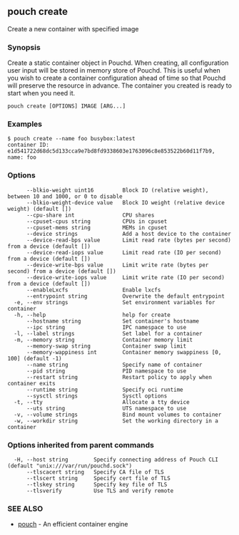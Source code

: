 ## pouch create

Create a new container with specified image

### Synopsis

Create a static container object in Pouchd. When creating, all configuration user input will be stored in memory store of Pouchd. This is useful when you wish to create a container configuration ahead of time so that Pouchd will preserve the resource in advance. The container you created is ready to start when you need it.

```
pouch create [OPTIONS] IMAGE [ARG...]
```

### Examples

```
$ pouch create --name foo busybox:latest
container ID: e1d541722d68dc5d133cca9e7bd8fd9338603e1763096c8e853522b60d11f7b9, name: foo
```

### Options

```
      --blkio-weight uint16         Block IO (relative weight), between 10 and 1000, or 0 to disable
      --blkio-weight-device value   Block IO weight (relative device weight) (default [])
      --cpu-share int               CPU shares
      --cpuset-cpus string          CPUs in cpuset
      --cpuset-mems string          MEMs in cpuset
      --device strings              Add a host device to the container
      --device-read-bps value       Limit read rate (bytes per second) from a device (default [])
      --device-read-iops value      Limit read rate (IO per second) from a device (default [])
      --device-write-bps value      Limit write rate (bytes per second) from a device (default [])
      --device-write-iops value     Limit write rate (IO per second) from a device (default [])
      --enableLxcfs                 Enable lxcfs
      --entrypoint string           Overwrite the default entrypoint
  -e, --env strings                 Set environment variables for container
  -h, --help                        help for create
      --hostname string             Set container's hostname
      --ipc string                  IPC namespace to use
  -l, --label strings               Set label for a container
  -m, --memory string               Container memory limit
      --memory-swap string          Container swap limit
      --memory-wappiness int        Container memory swappiness [0, 100] (default -1)
      --name string                 Specify name of container
      --pid string                  PID namespace to use
      --restart string              Restart policy to apply when container exits
      --runtime string              Specify oci runtime
      --sysctl strings              Sysctl options
  -t, --tty                         Allocate a tty device
      --uts string                  UTS namespace to use
  -v, --volume strings              Bind mount volumes to container
  -w, --workdir string              Set the working directory in a container
```

### Options inherited from parent commands

```
  -H, --host string        Specify connecting address of Pouch CLI (default "unix:///var/run/pouchd.sock")
      --tlscacert string   Specify CA file of TLS
      --tlscert string     Specify cert file of TLS
      --tlskey string      Specify key file of TLS
      --tlsverify          Use TLS and verify remote
```

### SEE ALSO

* [pouch](pouch.md)	 - An efficient container engine

